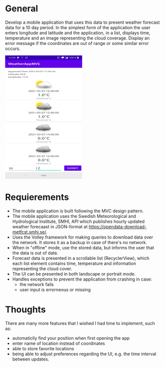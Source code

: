 # General
Develop a mobile application that uses this data to present weather forecast data for a 10 day period. In the simplest form of the application the user enters longitude and latitude and the application, in a list, displays time, temperature and an image representing the cloud coverage. Display an error message if the coordinates are out of range or some similar error occurs.

<img src="https://github.com/MiguelMaytaLavalle/WeatherAppMVC/blob/main/app/src/main/java/preview/Portrait.jpg" width="250" height="400">

# Requierements
* The mobile application is built following the MVC design pattern.
* The mobile application uses the Swedish Meteorological and Hydrological Institute, SMHI, API which publishes hourly updated weather forecaast in JSON-format at https://opendata-download-metfcst.smhi.se/.
* Uses the Volley framework for making queries to download data over the network. It stores it as a backup in case of there's no network.
* When in "offline" mode, use the stored data, but informs the user that the data is out of date.
* Forecast data is presented in a scrollable list (RecyclerView), which each list element contains time, temperature and information representing the cloud cover.
* The UI can be presented in both landscape or portrait mode.
* Handles exceptions to prevent the application from crashing in case:
  - the network fails
  - user input is errorneous or missing

# Thoughts
There are many more features that I wished I had time to implement, such as:
* automaticlly find your position when first opening the app
* enter name of location instead of coordinates
* able to store favorite locations 
* being able to adjust preferences regarding the UI, e.g. the time interval between updates.
